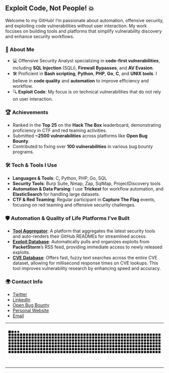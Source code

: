 ## Exploit Code, Not People! 💥

Welcome to my GitHub! I’m passionate about automation, offensive security, and exploiting code vulnerabilities without user interaction. My work focuses on building tools and platforms that simplify vulnerability discovery and enhance security workflows.

### 🚀 About Me
- 💻 Offensive Security Analyst specializing in **code-first vulnerabilities**, including **SQL Injection** (SQLi), **Firewall Bypasses**, and **AV Evasion**.
- 🛠️ Proficient in **Bash scripting**, **Python**, **PHP**, **Go**, **C**, and **UNIX tools**. I believe in **code quality** and **automation** to improve efficiency and workflow.
- 🔍 **Exploit Code**: My focus is on technical vulnerabilities that do not rely on user interaction.

### 🏆 Achievements
- Ranked in the **Top 25** on the **Hack The Box** leaderboard, demonstrating proficiency in CTF and red teaming activities.
- Submitted **~2500 vulnerabilities** across platforms like **Open Bug Bounty**.
- Contributed to fixing over **100 vulnerabilities** in various bug bounty programs.

### 🛠️ Tech & Tools I Use
- **Languages & Tools**: C, Python, PHP, Go, SQL
- **Security Tools**: Burp Suite, Nmap, Zap, SqlMap, ProjectDiscovery tools
- **Automation & Data Parsing**: I use **Trickest** for workflow automation, and **ElasticSearch** for handling large datasets.
- **CTF & Red Teaming**: Regular participant in **Capture The Flag** events, focusing on red teaming and offensive security challenges.

### 🛡️ Automation & Quality of Life Platforms I’ve Built
- [**Tool Aggregator**](https://codepwn.win/tools): A platform that aggregates the latest security tools and auto-renders their GitHub READMEs for streamlined access.
- [**Exploit Database**](https://codepwn.win/exploits): Automatically pulls and organizes exploits from **PacketStorm**’s RSS feed, providing immediate access to newly released exploits.
- [**CVE Database**](https://cve.codepwn.win/): Offers fast, fuzzy text searches across the entire CVE dataset, allowing for millisecond response times on CVE lookups. This tool improves vulnerability research by enhancing speed and accuracy.

### 🌍 Contact Info
- [Twitter](https://x.com/marcio1337)
- [LinkedIn](https://www.linkedin.com/in/0xmarc/)
- [Open Bug Bounty](https://openbugbounty.org/researchers/0xMarcio)
- [Personal Website](https://codepwn.win/contact)
- [Email](mailto:marc@codepwn.win)

---

<div align=center>
  <picture> 
    <source media="(prefers-color-scheme: dark)" srcset="https://raw.githubusercontent.com/0xMarcio/0xMarcio/output/docker/github-contribution-grid-snake-dark.svg" />
    <source media="(prefers-color-scheme: light)" srcset="https://raw.githubusercontent.com/0xMarcio/0xMarcio/output/only-svg/github-contribution-grid-snake.svg" />
    <img alt="github-snake" src="https://raw.githubusercontent.com/0xMarcio/0xMarcio/output/only-svg/github-contribution-grid-snake.svg" />
  </picture>
</div>

---
